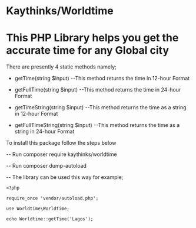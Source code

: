 # Kaythinks/Worldtime

# This PHP Library helps you get the accurate time for any Global city

There are presently 4 static methods namely;

- getTime(string $input)
	--This method returns the time in 12-hour Format

- getFullTime(string $input)
	--This method returns the time in 24-hour Format

- getTimeString(string $input)
	--This method returns the time as a string in 12-hour Format

- getFullTimeString(string $input)
	--This method returns the time as a string in 24-hour Format

To install this package follow the steps below

-- Run composer require kaythinks/worldtime

-- Run composer dump-autoload

-- The library can be used this way for example;

    <?php

	require_once 'vendor/autoload.php';

	use Worldtime\Worldtime;

	echo Worldtime::getTime('Lagos');


